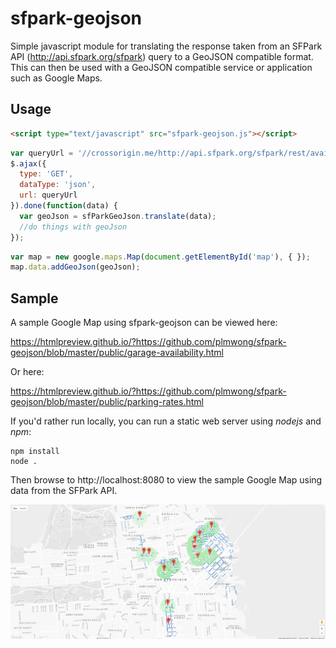 # sfpark-geojson

Simple javascript module for translating the response taken from an SFPark API (http://api.sfpark.org/sfpark) query to a GeoJSON compatible format. This can then be used with a GeoJSON compatible
service or application such as Google Maps.

## Usage
```html
<script type="text/javascript" src="sfpark-geojson.js"></script>
```

```javascript
var queryUrl = '//crossorigin.me/http://api.sfpark.org/sfpark/rest/availabilityservice?radius=3.0&uom=mile&response=json';
$.ajax({
  type: 'GET',
  dataType: 'json',
  url: queryUrl
}).done(function(data) {
  var geoJson = sfParkGeoJson.translate(data);
  //do things with geoJson
});
```

```javascript
var map = new google.maps.Map(document.getElementById('map'), { });
map.data.addGeoJson(geoJson);
```

## Sample

A sample Google Map using sfpark-geojson can be viewed here:

  https://htmlpreview.github.io/?https://github.com/plmwong/sfpark-geojson/blob/master/public/garage-availability.html

Or here:

  https://htmlpreview.github.io/?https://github.com/plmwong/sfpark-geojson/blob/master/public/parking-rates.html

If you'd rather run locally, you can run a static web server using _nodejs_ and _npm_:

```shell
npm install
node .
```

Then browse to http://localhost:8080 to view the sample Google Map using data from the SFPark API.

![Sample Google Map](assets/sample.png)
